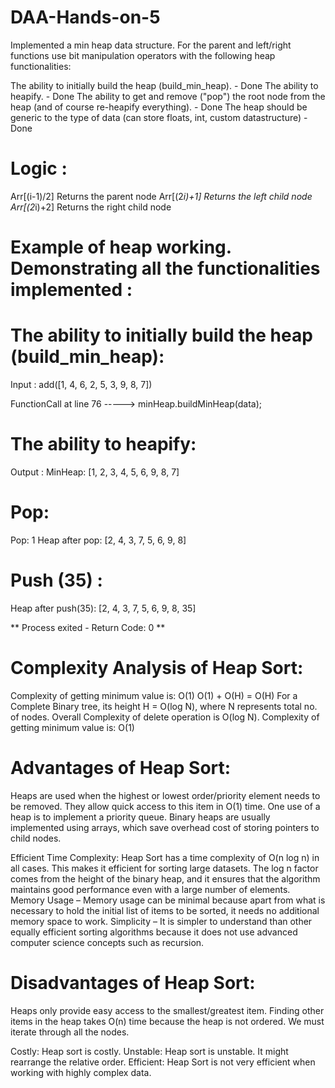 # DAA-Hands-on-5

Implemented a min heap data structure. For the parent and left/right functions use bit manipulation operators with the following heap functionalities:

The ability to initially build the heap (build_min_heap). - Done
The ability to heapify. - Done
The ability to get and remove ("pop") the root node from the heap (and of course re-heapify everything). - Done
The heap should be generic to the type of data (can store floats, int, custom datastructure) - Done

# Logic : 
Arr[(i-1)/2]	Returns the parent node
Arr[(2*i)+1]	Returns the left child node
Arr[(2*i)+2]	Returns the right child node


# Example of heap working. Demonstrating all the functionalities implemented : 

# The ability to initially build the heap (build_min_heap): 

Input : add([1, 4, 6, 2, 5, 3, 9, 8, 7])

FunctionCall at line 76 -----> minHeap.buildMinHeap(data);

# The ability to heapify:

Output : MinHeap: [1, 2, 3, 4, 5, 6, 9, 8, 7]

# Pop: 

Pop: 1
Heap after pop: [2, 4, 3, 7, 5, 6, 9, 8]

# Push (35) : 

Heap after push(35): [2, 4, 3, 7, 5, 6, 9, 8, 35]


** Process exited - Return Code: 0 **

# Complexity Analysis of Heap Sort: 
Complexity of getting minimum value is: O(1)
O(1) + O(H) = O(H) For a Complete Binary tree, its height H = O(log N), where N represents total no. of nodes. Overall Complexity of delete operation is O(log N).
Complexity of getting minimum value is: O(1)

# Advantages of Heap Sort:
Heaps are used when the highest or lowest order/priority element needs to be removed. They allow quick access to this item in O(1) time. One use of a heap is to implement a priority queue.
Binary heaps are usually implemented using arrays, which save overhead cost of storing pointers to child nodes.

Efficient Time Complexity: Heap Sort has a time complexity of O(n log n) in all cases. This makes it efficient for sorting large datasets. The log n factor comes from the height of the binary heap, and it ensures that the algorithm maintains good performance even with a large number of elements.
Memory Usage – Memory usage can be minimal because apart from what is necessary to hold the initial list of items to be sorted, it needs no additional memory space to work.
Simplicity –  It is simpler to understand than other equally efficient sorting algorithms because it does not use advanced computer science concepts such as recursion.

# Disadvantages of Heap Sort:
Heaps only provide easy access to the smallest/greatest item. 
Finding other items in the heap takes O(n) time because the heap is not ordered. 
We must iterate through all the nodes.

Costly: Heap sort is costly.
Unstable: Heap sort is unstable. It might rearrange the relative order.
Efficient: Heap Sort is not very efficient when working with highly complex data. 
